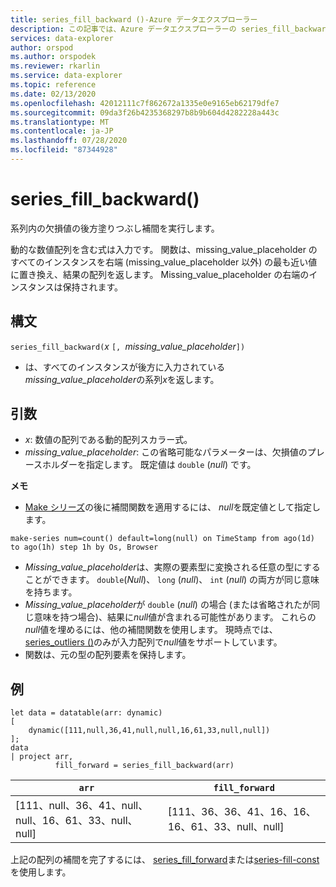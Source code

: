 ```yaml
---
title: series_fill_backward ()-Azure データエクスプローラー
description: この記事では、Azure データエクスプローラーの series_fill_backward () について説明します。
services: data-explorer
author: orspod
ms.author: orspodek
ms.reviewer: rkarlin
ms.service: data-explorer
ms.topic: reference
ms.date: 02/13/2020
ms.openlocfilehash: 42012111c7f862672a1335e0e9165eb62179dfe7
ms.sourcegitcommit: 09da3f26b4235368297b8b9b604d4282228a443c
ms.translationtype: MT
ms.contentlocale: ja-JP
ms.lasthandoff: 07/28/2020
ms.locfileid: "87344928"
---
```

# <a name="series_fill_backward"></a>series_fill_backward()

系列内の欠損値の後方塗りつぶし補間を実行します。

動的な数値配列を含む式は入力です。 関数は、missing_value_placeholder のすべてのインスタンスを右端 (missing_value_placeholder 以外) の最も近い値に置き換え、結果の配列を返します。 Missing_value_placeholder の右端のインスタンスは保持されます。

## <a name="syntax"></a>構文

`series_fill_backward(`*x* `[, `*missing_value_placeholder*`])`
* は、すべてのインスタンスが後方に入力されている*missing_value_placeholder*の系列*x*を返します。

## <a name="arguments"></a>引数

* *x*: 数値の配列である動的配列スカラー式。
* *missing_value_placeholder*: この省略可能なパラメーターは、欠損値のプレースホルダーを指定します。 既定値は `double` (*null*) です。

**メモ**

* [Make シリーズ](make-seriesoperator.md)の後に補間関数を適用するには、 *null*を既定値として指定します。 

```kusto
make-series num=count() default=long(null) on TimeStamp from ago(1d) to ago(1h) step 1h by Os, Browser
```

* *Missing_value_placeholder*は、実際の要素型に変換される任意の型にすることができます。 `double`(*Null*)、 `long` (*null*)、 `int` (*null*) の両方が同じ意味を持ちます。
* *Missing_value_placeholder*が `double` (*null*) の場合 (または省略されたが同じ意味を持つ場合)、結果に*null*値が含まれる可能性があります。 これらの*null*値を埋めるには、他の補間関数を使用します。 現時点では、 [series_outliers ()](series-outliersfunction.md)のみが入力配列で*null*値をサポートしています。
* 関数は、元の型の配列要素を保持します。

## <a name="example"></a>例

<!-- csl: https://help.kusto.windows.net:443/Samples -->
```kusto
let data = datatable(arr: dynamic)
[
    dynamic([111,null,36,41,null,null,16,61,33,null,null])   
];
data 
| project arr, 
          fill_forward = series_fill_backward(arr)

```

|`arr`|`fill_forward`|
|---|---|
|[111、null、36、41、null、null、16、61、33、null、null]|[111、36、36、41、16、16、16、61、33、null、null]|

  
上記の配列の補間を完了するには、 [series_fill_forward](series-fill-forwardfunction.md)または[series-fill-const](series-fill-constfunction.md)を使用します。
